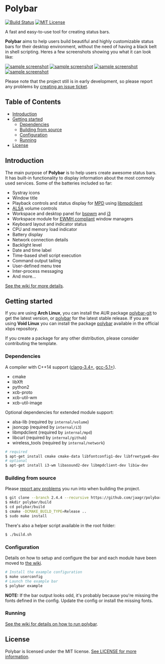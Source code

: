 # Polybar

[![Build Status](https://travis-ci.org/jaagr/polybar.svg?branch=master)](https://travis-ci.org/jaagr/polybar)
[![MIT License](https://img.shields.io/github/license/mashape/apistatus.svg?maxAge=2592000?style=plastic)](https://github.com/jaagr/polybar/blob/master/LICENSE)

A fast and easy-to-use tool for creating status bars.

**Polybar** aims to help users build beautiful and highly customizable status bars
for their desktop environment, without the need of having a black belt in shell scripting.
Heres a few screenshots showing you what it can look like:

[![sample screenshot](http://i.imgur.com/xvlw9iHt.png)](http://i.imgur.com/xvlw9iH.png)
[![sample screenshot](http://i.imgur.com/cYQOuRrt.png)](http://i.imgur.com/cYQOuRr.png)
[![sample screenshot](http://i.imgur.com/A6spiZZt.png)](http://i.imgur.com/A6spiZZ.png)
[![sample screenshot](http://i.imgur.com/TY5a5r9t.png)](http://i.imgur.com/TY5a5r9.png)

Please note that the project still is in early development, so please report any
problems by [creating an issue ticket](https://github.com/jaagr/polybar/issues/new).


## Table of Contents

* [Introduction](#introduction)
* [Getting started](#getting-started)
  * [Dependencies](#dependencies)
  * [Building from source](#building-from-source)
  * [Configuration](#configuration)
  * [Running](#running)
* [License](#license)


## Introduction

The main purpose of **Polybar** is to help users create awesome status bars.
It has built-in functionality to display information about the most commoly used services.
Some of the batteries included so far:

- Systray icons
- Window title
- Playback controls and status display for [MPD](https://www.musicpd.org/) using [libmpdclient](https://www.musicpd.org/libs/libmpdclient/)
- [ALSA](http://www.alsa-project.org/main/index.php/Main_Page) volume controls
- Workspace and desktop panel for [bspwm](https://github.com/baskerville/bspwm) and [i3](https://github.com/i3/i3)
- Workspace module for [EWMH compliant](https://specifications.freedesktop.org/wm-spec/wm-spec-1.3.html#idm140130320786080) window managers
- Keyboard layout and indicator status
- CPU and memory load indicator
- Battery display
- Network connection details
- Backlight level
- Date and time label
- Time-based shell script execution
- Command output tailing
- User-defined menu tree
- Inter-process messaging
- And more...

[See the wiki for more details](https://github.com/jaagr/polybar/wiki).


## Getting started

If you are using **Arch Linux**, you can install the AUR package [polybar-git](https://aur.archlinux.org/packages/polybar-git/) to get the latest version, or
[polybar](https://aur.archlinux.org/packages/polybar/) for the latest stable release. If you are using **Void Linux**
you can install the package [polybar](https://github.com/voidlinux/void-packages/blob/master/srcpkgs/polybar/template) available in the official xbps repository.

If you create a package for any other distribution, please consider contributing the template.


### Dependencies

A compiler with C++14 support ([clang-3.4+](http://llvm.org/releases/download.html), [gcc-5.1+](https://gcc.gnu.org/releases.html)).
- cmake
- libXft
- python2
- xcb-proto
- xcb-util-wm
- xcb-util-image

Optional dependencies for extended module support:
- alsa-lib (required by `internal/volume`)
- jsoncpp (required by `internal/i3`)
- libmpdclient (required by `internal/mpd`)
- libcurl (required by `internal/github`)
- wireless_tools (required by `internal/network`)

~~~ sh
# required
$ apt-get install cmake cmake-data libfontconfig1-dev libfreetype6-dev libghc-x11-xft-dev libx11-xcb-dev libxcb1-dev libxcb-ewmh-dev libxcb-icccm4-dev libxcb-image0-dev libxcb-randr0-dev libxcb-util0-dev libxcb-xkb-dev pkg-config python-xcbgen xcb-proto
# optional
$ apt-get install i3-wm libasound2-dev libmpdclient-dev libiw-dev
~~~


### Building from source

Please [report any problems](https://github.com/jaagr/polybar/issues/new) you run into when building the project.

  ~~~ sh
  $ git clone --branch 2.4.4 --recursive https://github.com/jaagr/polybar
  $ mkdir polybar/build
  $ cd polybar/build
  $ cmake -DCMAKE_BUILD_TYPE=Release ..
  $ sudo make install
  ~~~

There's also a helper script available in the root folder:

  ~~~ sh
  $ ./build.sh
  ~~~


### Configuration

Details on how to setup and configure the bar and each module have been moved to [the wiki](https://github.com/jaagr/polybar/wiki/Configuration).

  ~~~ sh
  # Install the example configuration
  $ make userconfig
  # Launch the example bar
  $ polybar example
  ~~~

**NOTE:** If the bar output looks odd, it's probably because you're
missing the fonts defined in the config. Update the config or install the
missing fonts.


### Running

[See the wiki for details on how to run polybar](https://github.com/jaagr/polybar/wiki).


## License

Polybar is licensed under the MIT license. [See LICENSE for more information](https://github.com/jaagr/polybar/blob/master/LICENSE).
